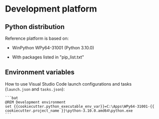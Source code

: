 Development platform
====================

Python distribution
-------------------

Reference platform is based on:

* WinPython WPy64-31001 (Python 3.10.0)

* With packages listed in "pip_list.txt"

Environment variables
---------------------

How to use Visual Studio Code launch configurations and tasks (`launch.json`
and `tasks.json`):

    ```bat
    @REM Development environment
    set {{cookiecutter.python_executable_env_var}}=C:\Apps\WPy64-31001-{{ cookiecutter.project_name }}\python-3.10.0.amd64\python.exe
    ```

